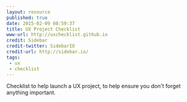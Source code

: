 ```yaml
---
layout: resource
published: true
date: 2015-02-09 08:59:37
title: UX Project Checklist
www-url: http://uxchecklist.github.io
credit: Sidebar
credit-twitter: SidebarIO
credit-url: http://sidebar.io/
tags: 
 - ux
 - checklist
---
```


Checklist to help launch a UX project, to help ensure you don't forget anything important.

